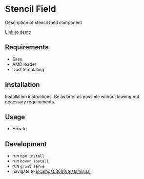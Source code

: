 # Stencil Field

Description of stencil field component 

[Link to demo](#)

## Requirements

- Sass
- AMD loader
- Dust templating

## Installation

Installation instructions. Be as brief as possible without leaving out necessary requirements.

## Usage

- How to

## Development

* run `npm install`
* run `bower install`
* run `grunt serve`
* navigate to [localhost:3000/tests/visual](http://localhost:3000/tests/visual)
